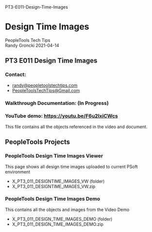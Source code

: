 PT3-E011-Design-Time-Images
# Design Time Images

PeopleTools Tech Tips    
Randy Groncki	2021-04-14

## PT3 E011 Design Time Images

### Contact:  
* randy@peopletoolstechtips.com  
* PeopleToolsTechTips@Gmail.com

### Walkthrough Documentation: (In Progress)

### YouTube demo: https://youtu.be/F6u2IxiCWcs

This file contains all the objects referenced in the video and document.

## PeopleTools Projects  
### PeopleTools Design Time Images Viewer  
This page shows all design time images uploaded to current PSoft environment 
	
* X_PT3_011_DESIGNTIME_IMAGES_VW (folder)  
* X_PT3_011_DESIGNTIME_IMAGES_VW.zip  
	
### PeopleTools Design Time Images Demo
This contains all the objects and images from the Video Demo 
	
* X_PT3_011_DESIGN_TIME_IMAGES_DEMO (folder)  
* X_PT3_011_DESIGN_TIME_IMAGES_DEMO.zip  
	

	
	

